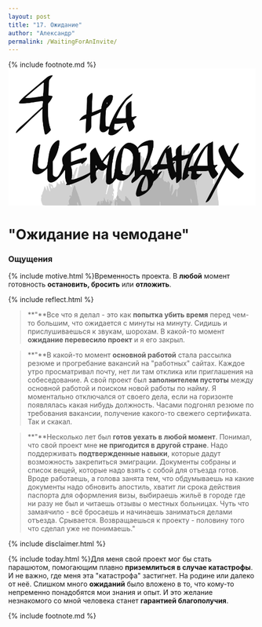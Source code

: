 ```yaml
---
layout: post
title: "17. Ожидание"
author: "Александр"
permalink: /WaitingForAnInvite/
---
```

{% include footnote.md %}
<a href="/_cards/">!["Жду оффера"](/_img/17.svg)</a>
# "Ожидание на чемодане"

### Ощущения
{% include motive.html %}Временность проекта. В **любой** момент готовность **остановить, бросить** или **отложить**.

{% include reflect.html %}
>**"**Все что я делал - это как **попытка убить время** перед чем-то большим, что ожидается с минуты на минуту. Сидишь и прислушиваешься к звукам, шорохам. В какой-то момент **ожидание перевесило проект** и я его закрыл.

>**"**В какой-то момент **основной работой** стала рассылка резюме и прогребание вакансий на "работных" сайтах. Каждое утро просматривал почту, нет ли там отклика или приглашения на собеседование. А свой проект был **заполнителем пустоты** между основной работой и поиском новой работы по найму. Я моментально отключался от своего дела, если на горизонте появлялась какая нибудь должность. Часами подгонял резюме по требования вакансии, получение какого-то свежего сертификата. Так и скакал.

>**"**Несколько лет был **готов уехать в любой момент**. Понимал, что свой проект мне **не пригодится в другой стране**. Надо поддерживать **подтвержденные навыки**, которые дадут возможность закрепиться эмиграции. Документы собраны и список вещей, которые надо взять с собой для отъезда готов. Вроде работаешь, а голова занята тем, что обдумываешь на какие документы надо обновить апостиль, хватит ли срока действия паспорта для оформления визы, выбираешь жильё в городе  где ни разу  не был и читаешь отзывы о местных больницах. Чуть что замаячило - всё бросаешь и начинаешь заниматься делами отъезда. Срывается. Возвращаешься к проекту - половину того что сделал уже не понимаешь."

{% include disclaimer.html %}

{% include today.html %}Для меня свой проект мог бы стать парашютом, помогающим плавно **приземлиться в случае катастрофы**. И не важно, где меня эта "катастрофа" застигнет. На родине или далеко от неё. Слишком много **ожиданий** было вложено в то, что кому-то непременно понадобятся мои знания и опыт. И это желание незнакомого со мной человека станет **гарантией благополучия**. 

{% include footnote.md %}
